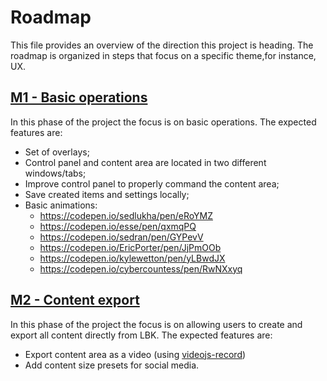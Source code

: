 # Roadmap

This file provides an overview of the direction this project is heading. The roadmap is organized in steps that focus on a specific theme,for instance, UX.

## [M1 - Basic operations](https://github.com/ccuffs/live-broadcast-kit/milestone/1)

In this phase of the project the focus is on basic operations. The expected features are:

- Set of overlays;
- Control panel and content area are located in two different windows/tabs;
- Improve control panel to properly command the content area;
- Save created items and settings locally;
- Basic animations:
  - https://codepen.io/sedlukha/pen/eRoYMZ
  - https://codepen.io/esse/pen/qxmqPQ
  - https://codepen.io/sedran/pen/GYPevV
  - https://codepen.io/EricPorter/pen/JjPmOOb
  - https://codepen.io/kylewetton/pen/yLBwdJX
  - https://codepen.io/cybercountess/pen/RwNXxyq

## [M2 - Content export](https://github.com/ccuffs/live-broadcast-kit/milestone/2)

In this phase of the project the focus is on allowing users to create and export all content directly from LBK. The expected features are:

- Export content area as a video (using [videojs-record](https://www.npmjs.com/package/videojs-record))
- Add content size presets for social media.